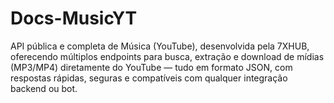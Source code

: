 # Docs-MusicYT
API pública e completa de Música (YouTube), desenvolvida pela 7XHUB, oferecendo múltiplos endpoints para busca, extração e download de mídias (MP3/MP4) diretamente do YouTube — tudo em formato JSON, com respostas rápidas, seguras e compatíveis com qualquer integração backend ou bot.
